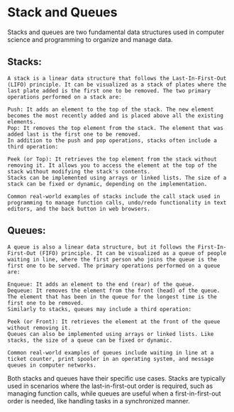 # Stack and Queues
Stacks and queues are two fundamental data structures used in computer science and programming to organize and manage data.

## Stacks:
```
A stack is a linear data structure that follows the Last-In-First-Out (LIFO) principle. It can be visualized as a stack of plates where the last plate added is the first one to be removed. The two primary operations performed on a stack are:

Push: It adds an element to the top of the stack. The new element becomes the most recently added and is placed above all the existing elements.
Pop: It removes the top element from the stack. The element that was added last is the first one to be removed.
In addition to the push and pop operations, stacks often include a third operation:

Peek (or Top): It retrieves the top element from the stack without removing it. It allows you to access the element at the top of the stack without modifying the stack's contents.
Stacks can be implemented using arrays or linked lists. The size of a stack can be fixed or dynamic, depending on the implementation.

Common real-world examples of stacks include the call stack used in programming to manage function calls, undo/redo functionality in text editors, and the back button in web browsers.
```

## Queues:
```
A queue is also a linear data structure, but it follows the First-In-First-Out (FIFO) principle. It can be visualized as a queue of people waiting in line, where the first person who joins the queue is the first one to be served. The primary operations performed on a queue are:

Enqueue: It adds an element to the end (rear) of the queue.
Dequeue: It removes the element from the front (head) of the queue. The element that has been in the queue for the longest time is the first one to be removed.
Similarly to stacks, queues may include a third operation:

Peek (or Front): It retrieves the element at the front of the queue without removing it.
Queues can also be implemented using arrays or linked lists. Like stacks, the size of a queue can be fixed or dynamic.

Common real-world examples of queues include waiting in line at a ticket counter, print spooler in an operating system, and message queues in computer networks.
```
Both stacks and queues have their specific use cases. Stacks are typically used in scenarios where the last-in-first-out order is required, such as managing function calls, while queues are useful when a first-in-first-out order is needed, like handling tasks in a synchronized manner.






